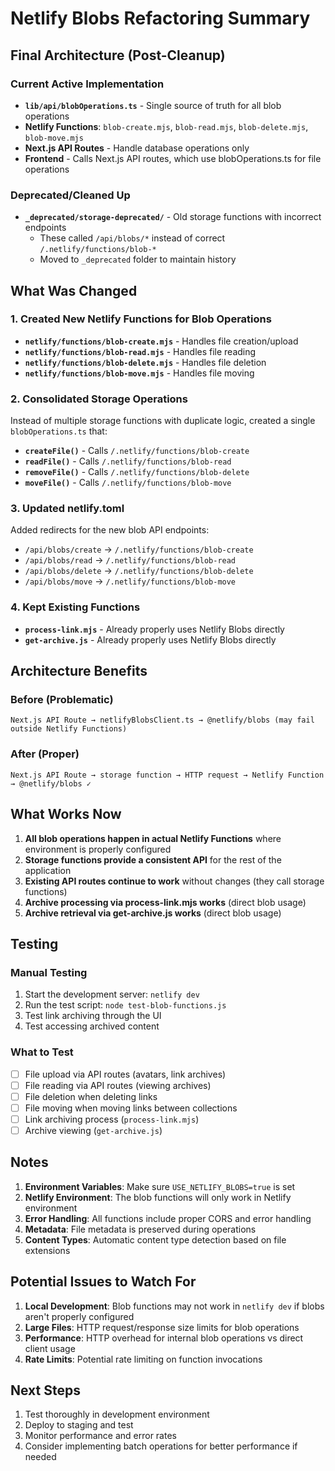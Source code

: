 # Netlify Blobs Refactoring Summary

## Final Architecture (Post-Cleanup)

### Current Active Implementation
- **`lib/api/blobOperations.ts`** - Single source of truth for all blob operations
- **Netlify Functions**: `blob-create.mjs`, `blob-read.mjs`, `blob-delete.mjs`, `blob-move.mjs`
- **Next.js API Routes** - Handle database operations only
- **Frontend** - Calls Next.js API routes, which use blobOperations.ts for file operations

### Deprecated/Cleaned Up
- **`_deprecated/storage-deprecated/`** - Old storage functions with incorrect endpoints
  - These called `/api/blobs/*` instead of correct `/.netlify/functions/blob-*`
  - Moved to `_deprecated` folder to maintain history

## What Was Changed

### 1. Created New Netlify Functions for Blob Operations
- **`netlify/functions/blob-create.mjs`** - Handles file creation/upload
- **`netlify/functions/blob-read.mjs`** - Handles file reading
- **`netlify/functions/blob-delete.mjs`** - Handles file deletion
- **`netlify/functions/blob-move.mjs`** - Handles file moving

### 2. Consolidated Storage Operations
Instead of multiple storage functions with duplicate logic, created a single `blobOperations.ts` that:

- **`createFile()`** - Calls `/.netlify/functions/blob-create`
- **`readFile()`** - Calls `/.netlify/functions/blob-read`
- **`removeFile()`** - Calls `/.netlify/functions/blob-delete`
- **`moveFile()`** - Calls `/.netlify/functions/blob-move`

### 3. Updated netlify.toml
Added redirects for the new blob API endpoints:
- `/api/blobs/create` → `/.netlify/functions/blob-create`
- `/api/blobs/read` → `/.netlify/functions/blob-read`
- `/api/blobs/delete` → `/.netlify/functions/blob-delete`
- `/api/blobs/move` → `/.netlify/functions/blob-move`

### 4. Kept Existing Functions
- **`process-link.mjs`** - Already properly uses Netlify Blobs directly
- **`get-archive.js`** - Already properly uses Netlify Blobs directly

## Architecture Benefits

### Before (Problematic)
```
Next.js API Route → netlifyBlobsClient.ts → @netlify/blobs (may fail outside Netlify Functions)
```

### After (Proper)
```
Next.js API Route → storage function → HTTP request → Netlify Function → @netlify/blobs ✓
```

## What Works Now

1. **All blob operations happen in actual Netlify Functions** where environment is properly configured
2. **Storage functions provide a consistent API** for the rest of the application
3. **Existing API routes continue to work** without changes (they call storage functions)
4. **Archive processing via process-link.mjs works** (direct blob usage)
5. **Archive retrieval via get-archive.js works** (direct blob usage)

## Testing

### Manual Testing
1. Start the development server: `netlify dev`
2. Run the test script: `node test-blob-functions.js`
3. Test link archiving through the UI
4. Test accessing archived content

### What to Test
- [ ] File upload via API routes (avatars, link archives)
- [ ] File reading via API routes (viewing archives)
- [ ] File deletion when deleting links
- [ ] File moving when moving links between collections
- [ ] Link archiving process (`process-link.mjs`)
- [ ] Archive viewing (`get-archive.js`)

## Notes

1. **Environment Variables**: Make sure `USE_NETLIFY_BLOBS=true` is set
2. **Netlify Environment**: The blob functions will only work in Netlify environment
3. **Error Handling**: All functions include proper CORS and error handling
4. **Metadata**: File metadata is preserved during operations
5. **Content Types**: Automatic content type detection based on file extensions

## Potential Issues to Watch For

1. **Local Development**: Blob functions may not work in `netlify dev` if blobs aren't properly configured
2. **Large Files**: HTTP request/response size limits for blob operations
3. **Performance**: HTTP overhead for internal blob operations vs direct client usage
4. **Rate Limits**: Potential rate limiting on function invocations

## Next Steps

1. Test thoroughly in development environment
2. Deploy to staging and test
3. Monitor performance and error rates
4. Consider implementing batch operations for better performance if needed
